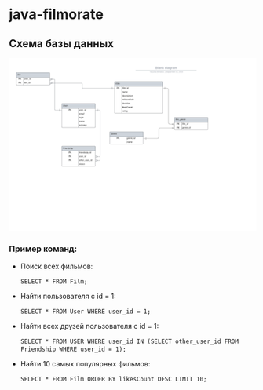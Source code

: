# java-filmorate
## Схема базы данных

![Схема БД для java-filmorate](https://github.com/TanyaVyatkina/java-filmorate/blob/add-database/DB.png)

### Пример команд:
* Поиск всех фильмов:
  ```
  SELECT * FROM Film;
  ```
* Найти пользователя с id = 1:
  ```
  SELECT * FROM User WHERE user_id = 1;
  ```
* Найти всех друзей пользователя с id = 1:
  ```
  SELECT * FROM USER WHERE user_id IN (SELECT other_user_id FROM Friendship WHERE user_id = 1);
  ```
* Найти 10 самых популярных фильмов:
  ```
  SELECT * FROM Film ORDER BY likesCount DESC LIMIT 10;
  ```
  

